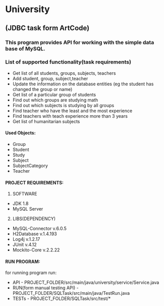 # University
## (JDBC task form ArtCode)

### This program provides API for working with the simple data base of MySQL.

### List of supported functionality(task requirements)
+ Get list of all students, groups, subjects, teachers
+ Add student, group, subject,teacher
+ Update the information on the database entities (eg the student has changed the group or name)
+ Get list of a particular group of students
+ Find out which groups are studying math
+ Find out which subjects is studying by all groups
+ Find teacher who have the least and the most experience
+ Find teachers with teach experience more than 3 years
+ Get list of humanitarian subjects

#### Used Objects:
+ Group
+ Student
+ Study
+ Subject
+ SubjectCategory
+ Teacher

#### PROJECT REQUIREMENTS:
1. SOFTWARE
 + JDK 1.8
 + MySQL Server

2. LIBS(DEPENDENCY)
 + MySQL-Connector v.6.0.5
 + H2Database v.1.4.193
 + Log4j v.1.2.17
 + JUnit v.4.12
 + Mockito-Core v.2.2.22

#### RUN PROGRAM:
for running program run:
+ API - PROJECT_FOLDER/src/main/java/university/service/Service.java
+ RUN(form manual testing API) - PROJECT_FOLDER/SQLTask/src/main/java/TestRun.java
+ TESTs - PROJECT_FOLDER/SQLTask/src/test/*



